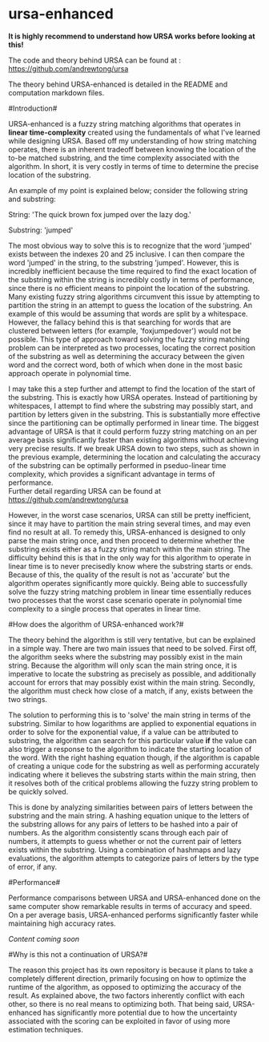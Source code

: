 # ursa-enhanced

**It is highly recommend to understand how URSA works before looking at this!**

The code and theory behind URSA can be found at : https://github.com/andrewtong/ursa

The theory behind URSA-enhanced is detailed in the README and computation markdown files.

#Introduction#

URSA-enhanced is a fuzzy string matching algorithms that operates in **linear time-complexity** created using the
fundamentals of what I've learned while designing URSA.  Based off my understanding of how string matching operates,
there is an inherent tradeoff between knowing the location of the to-be matched substring, and the time complexity associated
with the algorithm.  In short, it is very costly in terms of time to determine the precise location of the substring.

An example of my point is explained below; consider the following string and substring:

String: 'The quick brown fox jumped over the lazy dog.'

Substring: 'jumped'

The most obvious way to solve this is to recognize that the word 'jumped' exists between the indexes 20 and 25 inclusive.
I can then compare the word 'jumped' in the string, to the substring 'jumped'.  However, this is incredibly inefficient
because the time required to find the exact location of the substring within the string is incredibly costly in terms of 
performance, since there is no efficient means to pinpoint the location of the substring.  Many existing fuzzy string 
algorithms circumvent this issue by attempting to partition the string in an attempt to guess the location of the substring.
An example of this would be assuming that words are split by a whitespace.  However, the fallacy behind this is that 
searching for words that are clustered between letters (for example, 'foxjumpedover') would not be possible.  This type of 
approach toward solving the fuzzy string matching problem can be interpreted as two processes, locating the correct 
position of the substring as well as determining the accuracy between the given word and the correct word, both of which when
done in the most basic approach operate in polynomial time.

I may take this a step further and attempt to find the location of the start of the substring.  This is exactly how URSA
operates.  Instead of partitioning by whitespaces, I attempt to find where the substring may possibly start, and partition
by letters given in the substring.  This is substantially more effective since the partitioning can be optimally performed
in linear time.   The biggest advantage of URSA is that it could perform fuzzy string matching on an per average basis 
significantly faster than existing algorithms without achieving very precise results.  If we break URSA down to two steps, 
such as shown in the previous example, determining the location and calculating the accuracy of the substring can be 
optimally performed in pseduo-linear time complexity, which provides a significant advantage in terms of performance.  
Further detail regarding URSA can be found at https://github.com/andrewtong/ursa

However, in the worst case scenarios, URSA can still be pretty inefficient, since it may have to partition the main string
several times, and may even find no result at all.  To remedy this, URSA-enhanced is designed to only parse the main string
once, and then proceed to determine whether the substring exists either as a fuzzy string match within the main string.  The
difficulty behind this is that in the only way for this algorithm to operate in linear time is to never precisedly know
where the substring starts or ends.  Because of this, the quality of the result is not as 'accurate' but the algorithm
operates significantly more quickly.  Being able to successfully solve the fuzzy string matching problem in linear time 
essentially reduces two processes that the worst case scenario operate in polynomial time complexity to a single process that
operates in linear time.

#How does the algorithm of URSA-enhanced work?#

The theory behind the algorithm is still very tentative, but can be explained in a simple way.  There are two main issues
that need to be solved.  First off, the algorithm seeks where the substring may possibly exist in the main string.  Because
the algorithm will only scan the main string once, it is imperative to locate the substring as precisely as possible, and
additionally account for errors that may possibly exist within the main string.  Secondly, the algorithm must check how 
close of a match, if any, exists between the two strings.

The solution to performing this is to 'solve' the main string in terms of the substring.  Similar to how logarithms are 
applied to exponential equations in order to solve for the exponential value, if a value can be attributed to substring,
the algorithm can search for this particular value **if** the value can also trigger a response to the algorithm to indicate
the starting location of the word.  With the right hashing equation though, if the algorithm is capable of creating a unique 
code for the substring as well as performing accurately indicating where it believes the substring starts within the main
string, then it resolves both of the critical problems allowing the fuzzy string problem to be quickly solved.

This is done by analyzing similarities between pairs of letters between the substring and the main string.  A hashing 
equation unique to the letters of the substring allows for any pairs of letters to be hashed into a pair of numbers.  As the
algorithm consistently scans through each pair of numbers, it attempts to guess whether or not the current pair of letters
exists within the substring.  Using a combination of hashmaps and lazy evaluations, the algorithm attempts to categorize 
pairs of letters by the type of error, if any.  

#Performance#

Performance comparisons between URSA and URSA-enhanced done on the same computer show remarkable results in terms of accuracy
and speed.  On a per average basis, URSA-enhanced performs significantly faster while maintaining high accuracy rates.

*Content coming soon*

#Why is this not a continuation of URSA?#

The reason this project has its own repository is because it plans to take a completely different direction, primarily 
focusing on how to optimize the runtime of the algorithm, as opposed to optimizing the accuracy of the result.  As explained 
above, the two factors inherently conflict with each other, so there is no real means to optimizing both.  That being said,
URSA-enhanced has significantly more potential due to how the uncertainty associated with the scoring can be exploited
in favor of using more estimation techniques.
      


